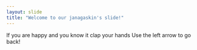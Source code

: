```yaml
---
layout: slide
title: "Welcome to our janagaskin's slide!"
---
```

If you are happy and you know it clap your hands
Use the left arrow to go back!
